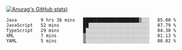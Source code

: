 [![Anurag's GitHub stats](https://github-readme-stats.vercel.app/api?username=Old-Camel&show_icons=true&theme=dark))](https://github.com/anuraghazra/github-readme-stats)
<!--START_SECTION:waka-->
```text
Java         9 hrs 36 mins   █████████████████████▒░░░   85.00 % 
JavaScript   52 mins         ██░░░░░░░░░░░░░░░░░░░░░░░   07.79 % 
TypeScript   29 mins         █░░░░░░░░░░░░░░░░░░░░░░░░   04.30 % 
XML          7 mins          ▒░░░░░░░░░░░░░░░░░░░░░░░░   01.13 % 
YAML         5 mins          ▒░░░░░░░░░░░░░░░░░░░░░░░░   00.82 % 
```
<!--END_SECTION:waka-->

